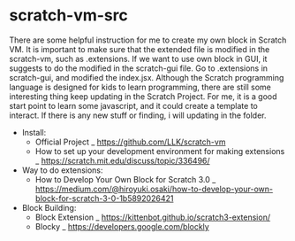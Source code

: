 # scratch-vm-src
There are some helpful instruction for me to create my own block in Scratch VM. It is important to make sure that the extended file is modified in the scratch-vm, such as .extensions. If we want to use own block in GUI, it suggests to do the modified in the scratch-gui file. Go to .extensions in scratch-gui, and modified the index.jsx.
Although the Scratch programming language is designed for kids to learn programming, there are still some interesting thing keep updating in the Scratch Project. For me, it is a good start point to learn some javascript, and it could create a template to interact. If there is any new stuff or finding, i will updating in the folder.
  
* Install:  
  * Official Project _ https://github.com/LLK/scratch-vm  
  * How to set up your development environment for making extensions _ https://scratch.mit.edu/discuss/topic/336496/  
* Way to do extensions:  
  * How to Develop Your Own Block for Scratch 3.0 _ https://medium.com/@hiroyuki.osaki/how-to-develop-your-own-block-for-scratch-3-0-1b5892026421  
* Block Building:  
  * Block Extension _ https://kittenbot.github.io/scratch3-extension/  
  * Blocky _ https://developers.google.com/blockly
